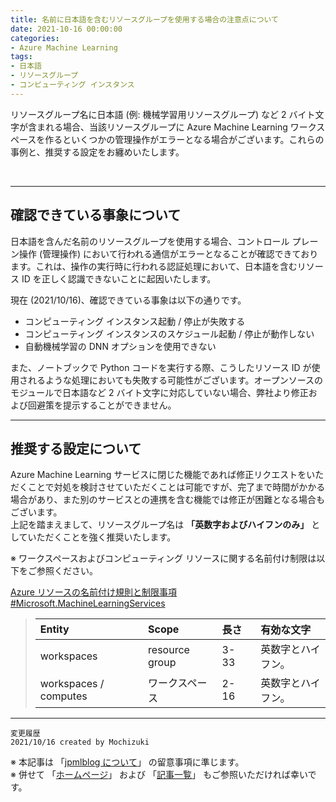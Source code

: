 ```yaml
---
title: 名前に日本語を含むリソースグループを使用する場合の注意点について
date: 2021-10-16 00:00:00
categories:
- Azure Machine Learning
tags:
- 日本語
- リソースグループ
- コンピューティング インスタンス
---
```

リソースグループ名に日本語 (例: 機械学習用リソースグループ) など 2 バイト文字が含まれる場合、当該リソースグループに Azure Machine Learning ワークスペースを作るといくつかの管理操作がエラーとなる場合がございます。これらの事例と、推奨する設定をお纏めいたします。 
<!-- more -->
<br>

***
## 確認できている事象について
日本語を含んだ名前のリソースグループを使用する場合、コントロール プレーン操作 (管理操作) において行われる通信がエラーとなることが確認できております。これは、操作の実行時に行われる認証処理において、日本語を含むリソース ID を正しく認識できないことに起因いたします。  

現在 (2021/10/16)、確認できている事象は以下の通りです。

- コンピューティング インスタンス起動 / 停止が失敗する
- コンピューティング インスタンスのスケジュール起動 / 停止が動作しない
- 自動機械学習の DNN オプションを使用できない

また、ノートブックで Python コードを実行する際、こうしたリソース ID が使用されるような処理においても失敗する可能性がございます。オープンソースのモジュールで日本語など 2 バイト文字に対応していない場合、弊社より修正および回避策を提示することができません。

---
## 推奨する設定について
Azure Machine Learning サービスに閉じた機能であれば修正リクエストをいただくことで対処を検討させていただくことは可能ですが、完了まで時間がかかる場合があり、また別のサービスとの連携を含む機能では修正が困難となる場合もございます。  
上記を踏まえまして、リソースグループ名は **「英数字およびハイフンのみ」** としていただくことを強く推奨いたします。  

※ ワークスペースおよびコンピューティング リソースに関する名前付け制限は以下をご参照ください。

[Azure リソースの名前付け規則と制限事項 #Microsoft.MachineLearningServices](https://docs.microsoft.com/ja-jp/azure/azure-resource-manager/management/resource-name-rules#microsoftmachinelearningservices)  
>| Entity | Scope | 長さ | 有効な文字 |
>| :---- | :---- | :---- | :---- |
>| workspaces&nbsp;&nbsp;&nbsp; | resource group&nbsp;&nbsp;&nbsp; | 3-33&nbsp;&nbsp;&nbsp; | 英数字とハイフン。|
>| workspaces / computes&nbsp;&nbsp;&nbsp; | ワークスペース&nbsp;&nbsp;&nbsp; | 2-16&nbsp;&nbsp;&nbsp; | 英数字とハイフン。|



***
`変更履歴`  
`2021/10/16 created by Mochizuki`

※ 本記事は 「[jpmlblog について](https://jpmlblog.github.io/blog/2020/01/01/about-jpmlblog/)」 の留意事項に準じます。  
※ 併せて 「[ホームページ](https://jpmlblog.github.io/blog/)」 および 「[記事一覧](https://jpmlblog.github.io/blog/archives/)」 もご参照いただければ幸いです。  
